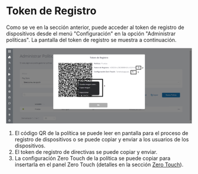 # Token de Registro

Como se ve en la sección anterior, puede acceder al token de registro de dispositivos desde el menú "Configuración" en la opción "Administrar políticas". La pantalla del token de registro se muestra a continuación.

![](<../../.gitbook/assets/13 (5).png>)

1. El código QR de la política se puede leer en pantalla para el proceso de registro de dispositivos o se puede copiar y enviar a los usuarios de los dispositivos.
2. El token de registro de directivas se puede copiar y enviar.
3. La configuración Zero Touch de la política se puede copiar para insertarla en el panel Zero Touch (detalles en la sección [Zero Touch](../../zero-touch.md)).
